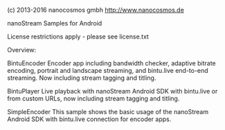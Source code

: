 (c) 2013-2016 nanocosmos gmbh
http://www.nanocosmos.de

nanoStream Samples for Android

License restrictions apply - please see license.txt

Overview:

BintuEncoder
Encoder app including bandwidth checker, adaptive bitrate encoding, portrait and landscape streaming,
and bintu.live end-to-end streaming. Now including stream tagging and titling.

BintuPlayer
Live playback with nanoStream Android SDK with bintu.live or from custom URLs, now including stream tagging and titling.

SimpleEncoder
This sample shows the basic usage of the nanoStream Android SDK with bintu.live connection for encoder apps.
